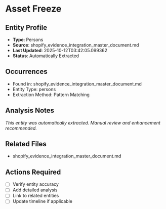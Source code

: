 # Asset Freeze

## Entity Profile
- **Type**: Persons
- **Source**: shopify_evidence_integration_master_document.md
- **Last Updated**: 2025-10-12T03:42:05.099362
- **Status**: Automatically Extracted

## Occurrences
- Found in: shopify_evidence_integration_master_document.md
- Entity Type: persons
- Extraction Method: Pattern Matching

## Analysis Notes
*This entity was automatically extracted. Manual review and enhancement recommended.*

## Related Files
- shopify_evidence_integration_master_document.md

## Actions Required
- [ ] Verify entity accuracy
- [ ] Add detailed analysis
- [ ] Link to related entities
- [ ] Update timeline if applicable

